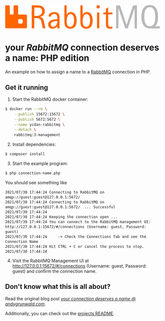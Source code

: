 ![RabbitMQ logo](../../images/rabbitmq-logo.png)

# your _RabbitMQ_ connection deserves a name: PHP edition

An example on how to assign a name to a [RabbitMQ](https://www.rabbitmq.com/) connection in PHP.

## Get it running

1. Start the RabbitMQ docker container:
```sh
$ docker run --rm \
    --publish 15672:15672 \
    --publish 5672:5672 \
    --name ycdan-rabbitmq \
    --detach \
    rabbitmq:3-management
```

2. Install dependencies:
```sh
$ composer install
```

3. Start the example program:
```sh
$ php connection-name.php
```

You should see something like

```
2021/07/30 17:44:24 Connecting to RabbitMQ on amqp://guest:guest@127.0.0.1:5672/
2021/07/30 17:44:24 Connecting to RabbitMQ on amqp://guest:guest@127.0.0.1:5672/  ... Successful
2021/07/30 17:44:24
2021/07/30 17:44:24 Keeping the connection open ...
2021/07/30 17:44:24 You can connect to the RabbitMQ management UI: http://127.0.0.1:15672/#/connections (Username: guest, Password: guest)
2021/07/30 17:44:24 	-> Check the Connections Tab and see the Connection Name
2021/07/30 17:44:24 Hit CTRL + C or cancel the process to stop.
2021/07/30 17:44:24
```

4. Visit the RabbitMQ Management UI at http://127.0.0.1:15672/#/connections (Username: guest, Password: guest) and confirm the connection name.

## Don't know what this is all about?

Read the original blog post [_your connection deserves a name @ andygrunwald.com_](https://andygrunwald.com/blog/your-connection-deserves-a-name/ "Article your connection deserves a name at Andy Grunwalds blog").

Additionally, you can check out the [projects README](https://github.com/andygrunwald/your-connection-deserves-a-name#readme).
